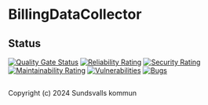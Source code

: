 # BillingDataCollector

## Status

[![Quality Gate Status](https://sonarcloud.io/api/project_badges/measure?project=Sundsvallskommun_api-service-billing-data-collector&metric=alert_status)](https://sonarcloud.io/summary/overall?id=Sundsvallskommun_api-service-billing-data-collector)
[![Reliability Rating](https://sonarcloud.io/api/project_badges/measure?project=Sundsvallskommun_api-service-billing-data-collector&metric=reliability_rating)](https://sonarcloud.io/summary/overall?id=Sundsvallskommun_api-service-billing-data-collector)
[![Security Rating](https://sonarcloud.io/api/project_badges/measure?project=Sundsvallskommun_api-service-billing-data-collector&metric=security_rating)](https://sonarcloud.io/summary/overall?id=Sundsvallskommun_api-service-billing-data-collector)
[![Maintainability Rating](https://sonarcloud.io/api/project_badges/measure?project=Sundsvallskommun_api-service-billing-data-collector&metric=sqale_rating)](https://sonarcloud.io/summary/overall?id=Sundsvallskommun_api-service-billing-data-collector)
[![Vulnerabilities](https://sonarcloud.io/api/project_badges/measure?project=Sundsvallskommun_api-service-billing-data-collector&metric=vulnerabilities)](https://sonarcloud.io/summary/overall?id=Sundsvallskommun_api-service-billing-data-collector)
[![Bugs](https://sonarcloud.io/api/project_badges/measure?project=Sundsvallskommun_api-service-billing-data-collector&metric=bugs)](https://sonarcloud.io/summary/overall?id=Sundsvallskommun_api-service-billing-data-collector)

## 

Copyright (c) 2024 Sundsvalls kommun
